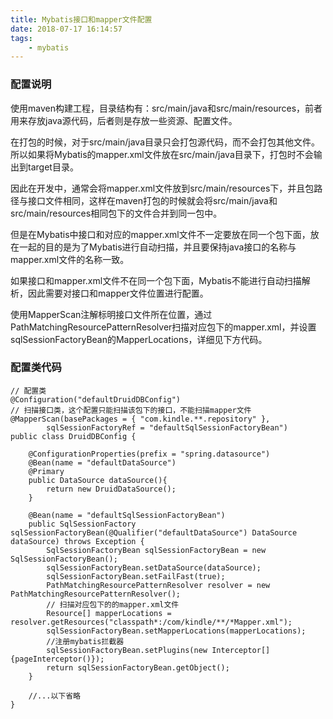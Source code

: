 ```yaml
---
title: Mybatis接口和mapper文件配置
date: 2018-07-17 16:14:57
tags:
    - mybatis
---
```


### 配置说明

使用maven构建工程，目录结构有：src/main/java和src/main/resources，前者用来存放java源代码，后者则是存放一些资源、配置文件。

在打包的时候，对于src/main/java目录只会打包源代码，而不会打包其他文件。所以如果将Mybatis的mapper.xml文件放在src/main/java目录下，打包时不会输出到target目录。

因此在开发中，通常会将mapper.xml文件放到src/main/resources下，并且包路径与接口文件相同，这样在maven打包的时候就会将src/main/java和src/main/resources相同包下的文件合并到同一包中。

但是在Mybatis中接口和对应的mapper.xml文件不一定要放在同一个包下面，放在一起的目的是为了Mybatis进行自动扫描，并且要保持java接口的名称与mapper.xml文件的名称一致。

如果接口和mapper.xml文件不在同一个包下面，Mybatis不能进行自动扫描解析，因此需要对接口和mapper文件位置进行配置。

使用MapperScan注解标明接口文件所在位置，通过PathMatchingResourcePatternResolver扫描对应包下的mapper.xml，并设置sqlSessionFactoryBean的MapperLocations，详细见下方代码。

### 配置类代码

```
// 配置类
@Configuration("defaultDruidDBConfig")
// 扫描接口类，这个配置只能扫描该包下的接口，不能扫描mapper文件
@MapperScan(basePackages = { "com.kindle.**.repository" },
        sqlSessionFactoryRef = "defaultSqlSessionFactoryBean")
public class DruidDBConfig {

    @ConfigurationProperties(prefix = "spring.datasource")
    @Bean(name = "defaultDataSource")
    @Primary
    public DataSource dataSource(){
        return new DruidDataSource();
    }
    
    @Bean(name = "defaultSqlSessionFactoryBean")
    public SqlSessionFactory sqlSessionFactoryBean(@Qualifier("defaultDataSource") DataSource dataSource) throws Exception {
        SqlSessionFactoryBean sqlSessionFactoryBean = new SqlSessionFactoryBean();
        sqlSessionFactoryBean.setDataSource(dataSource);
        sqlSessionFactoryBean.setFailFast(true);
		PathMatchingResourcePatternResolver resolver = new PathMatchingResourcePatternResolver();
		// 扫描对应包下的的mapper.xml文件
		Resource[] mapperLocations = resolver.getResources("classpath*:/com/kindle/**/*Mapper.xml");
        sqlSessionFactoryBean.setMapperLocations(mapperLocations);
        //注册mybatis拦截器
        sqlSessionFactoryBean.setPlugins(new Interceptor[]{pageInterceptor()});
        return sqlSessionFactoryBean.getObject();
    }
    
    //...以下省略
}
```



